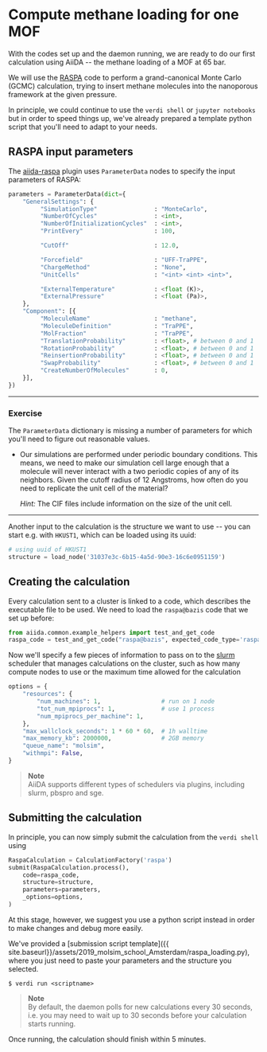 # Compute methane loading for one MOF

With the codes set up and the daemon running, we are ready to do our first calculation using AiiDA --
the methane loading of a MOF at 65 bar.

We will use the [RASPA](../theoretical/settings-raspa.md) code to perform a grand-canonical 
Monte Carlo (GCMC) calculation, trying to insert methane molecules into the nanoporous
framework at the given pressure.

In principle, we could continue to use the `verdi shell` or `jupyter notebooks`
but in order to speed things up, we've already prepared a template python script
that you'll need to adapt to your needs.


## RASPA input parameters

The [aiida-raspa](https://github.com/yakutovicha/aiida-raspa/) plugin uses `ParameterData` nodes
to specify the input parameters of RASPA:

```python
parameters = ParameterData(dict={
    "GeneralSettings": {
         "SimulationType"                : "MonteCarlo",
         "NumberOfCycles"                : <int>,
         "NumberOfInitializationCycles"  : <int>,
         "PrintEvery"                    : 100,

         "CutOff"                        : 12.0,

         "Forcefield"                    : "UFF-TraPPE",
         "ChargeMethod"                  : "None",
         "UnitCells"                     : "<int> <int> <int>",

         "ExternalTemperature"           : <float (K)>,
         "ExternalPressure"              : <float (Pa)>,
    },
    "Component": [{
         "MoleculeName"                  : "methane",
         "MoleculeDefinition"            : "TraPPE",
         "MolFraction"                   : "TraPPE",
         "TranslationProbability"        : <float>, # between 0 and 1
         "RotationProbability"           : <float>, # between 0 and 1
         "ReinsertionProbability"        : <float>, # between 0 and 1
         "SwapProbability"               : <float>, # between 0 and 1
         "CreateNumberOfMolecules"       : 0,
    }],
})
```

---
### Exercise

The `ParameterData` dictionary is missing a number of parameters 
for which you'll need to figure out reasonable values.

-   Our simulations are performed under periodic boundary
    conditions. This means, we need to make our simulation cell
    large enough that a molecule will never interact with a two
    periodic copies of any of its neighbors. Given the cutoff radius
    of 12 Angstroms, how often do you need to replicate the unit
    cell of the material?

    *Hint:* The CIF files include information on the size of the
    unit cell.

---

Another input to the calculation is the structure we want to use --
you can start e.g. with `HKUST1`, which can be loaded using its uuid:

```python
# using uuid of HKUST1
structure = load_node('31037e3c-6b15-4a5d-90e3-16c6e0951159')
```

## Creating the calculation

Every calculation sent to a cluster is linked to a code, which describes
the executable file to be used. We need to load the `raspa@bazis` code
that we set up before:

```python
from aiida.common.example_helpers import test_and_get_code 
raspa_code = test_and_get_code("raspa@bazis", expected_code_type='raspa')
```

Now we'll specify a few pieces of information to
pass on to the [slurm](https://slurm.schedmd.com/) scheduler
that manages calculations on the cluster,
such as how many compute nodes to use
or the maximum time allowed for the calculation

```python
options = {
    "resources": {
        "num_machines": 1,                 # run on 1 node
        "tot_num_mpiprocs": 1,             # use 1 process
        "num_mpiprocs_per_machine": 1,
    },
    "max_wallclock_seconds": 1 * 60 * 60,  # 1h walltime
    "max_memory_kb": 2000000,              # 2GB memory
    "queue_name": "molsim",
    "withmpi": False,
}
```
> **Note**  
> AiiDA supports different types of schedulers via plugins,
> including slurm, pbspro and sge.


## Submitting the calculation

In principle, you can now simply submit the calculation from the `verdi shell`
using

```python
RaspaCalculation = CalculationFactory('raspa')
submit(RaspaCalculation.process(),
    code=raspa_code,
    structure=structure,
    parameters=parameters,
    _options=options,
)
```

At this stage, however, we suggest you use a python script instead
in order to make changes and debug more easily.

We've provided a
[submission script template]({{ site.baseurl}}/assets/2019_molsim_school_Amsterdam/raspa_loading.py),
where you just need to paste your parameters and the structure you selected.

```terminal
$ verdi run <scriptname>
```
> **Note**  
> By default, the daemon polls for new calculations every 30 seconds,
> i.e. you may need to wait up to 30 seconds before your calculation starts running.

Once running, the calculation should finish within 5 minutes.
